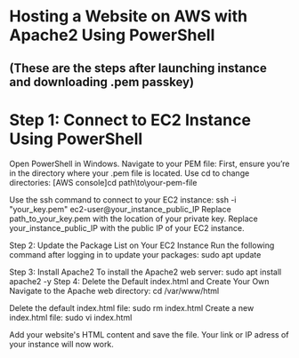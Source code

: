 # Hosting a Website on AWS with Apache2 Using PowerShell
 ## (These are the steps after launching instance and downloading .pem passkey)

# Step 1: Connect to EC2 Instance Using PowerShell
Open PowerShell in Windows.
Navigate to your PEM file: First, ensure you’re in the directory where your .pem file is located. Use cd to change directories:
[AWS console]cd path\to\your-pem-file

Use the ssh command to connect to your EC2 instance:
ssh -i "your_key.pem" ec2-user@your_instance_public_IP
Replace path_to_your_key.pem with the location of your private key. Replace your_instance_public_IP with the public IP of your EC2 instance.

Step 2: Update the Package List on Your EC2 Instance
Run the following command after logging in to update your packages:
sudo apt update

Step 3: Install Apache2
To install the Apache2 web server:
sudo apt install apache2 -y
Step 4: Delete the Default index.html and Create Your Own
Navigate to the Apache web directory:
cd /var/www/html

Delete the default index.html file:
sudo rm index.html
Create a new index.html file:
sudo vi index.html

Add your website's HTML content and save the file.
Your link or IP adress of your instance will now work.
